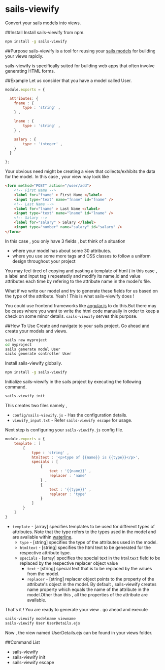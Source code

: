 sails-viewify
=============
Convert your sails models into views.

##Install
Install sails-viewify from npm.

```bash
npm install -g sails-viewify
```
##Purpose
sails-viewify is a tool for reusing your [sails models](http://sailsjs.org/#/documentation/reference/waterline/models) for building your views rapidly.

sails-viewify is specifically suited for building web apps that often involve generating HTML forms.

##Example 
Let us consider that you have a model called User.

```javascript 
module.exports = {

  attributes: {
  	fname : {
  		type : 'string' ,
  	} ,

  	lname : {
  		type : 'string' ,
  	} ,

  	salary : {
  		type : 'integer' ,
  	} 
  }

};

```
Your obvious need might be creating a view that collects/exhibits the data for the model. In this case , your view may look like

```html 
<form method="POST" action="/user/add"> 
	<!-- First Name -->
	<label for="fname" > First Name </label>
	<input type="text" name="fname" id="fname" />
	<!-- Last Name -->
	<label for="lname" > Last Name </label>
	<input type="text" name="lname" id="lname" />
	<!-- Salary -->
	<label for="salary" > Salary </label>
	<input type="number" name="salary" id="salary" />
</form>
```
In this case , you only have 3 fields , but think of a situation 
- where your model has about some 30 attributes. 
- where you use some more tags and CSS classes to follow a uniform design throughout your project

You may feel tired of copying and pasting a template of html ( in this case , a label and input tag ) repeatedly and modify its name,id and value attributes each time by refering to the attribute name in the model's file.

What if we write our model and try to generate these fields for us based on the type of the attribute. Yeah ! This is what sails-viewify does !

You could use frontend frameworks like [angular.js](https://angularjs.org) to do this.But there may be cases where you want to write the html code manually in order to keep a check on some minor details. ``sails-viewify`` serves this purpose.

##How To Use 
Create and navigate to your sails project. Go ahead and create your models and views.

```bash
sails new myproject 
cd myproject
sails generate model User
sails generate controller User 
```
Install sails-viewify globally.
```bash
npm install -g sails-viewify
```

Initialize sails-viewify in the sails project by executing the following command.
```bash
sails-viewify init
```
This creates two files namely , 
- ``config/sails-viewify.js`` - Has the configuration details.
- ``viewify_input.txt`` - Refer ```sails-viewify escape``` for usage.
	
Next step is configuring your ``sails-viewify.js`` config file.
```javascript
module.exports = { 
	template : [
		{
			type : 'string' ,
			htmltext : '<p>type of {{name}} is {{type}}</p>',
			specials : [
				{
					text : '{{name}}' ,
					replacer : 'name'
				} ,
				{
					text : '{{type}}' ,
					replacer : 'type'
				}
			]
		} 
	]
}
```

- ``template`` - [array] specifies templates to be used for different types of attributes. Note that the type refers to the types used in the model and are available within [waterline](npmjs.com/package/waterline).
	- ``type`` - [string] specifies the type of the attributes used in the model.
	- ``htmltext`` - [string] specifies the html text to be generated for the respective attribute type.
	- ``specials`` - [array] specifies the special text in the ``htmltext`` field to be replaced by the respective replacer object value
		- ``text`` - [string] special text that is to be replaced by the values from the model.
		-  ``replacer`` - [string] replacer object points to the property of the attribute's object in the model. By default , sails-viewify creates name property which equals the name of the attribute in the model.Other than this , all the properties of the attribute are available.

That's it ! You are ready to generate your view . go ahead and execute 
```bash
sails-viewify modelname viewname
sails-viewify User UserDetails.ejs
```

Now , the view named UserDetails.ejs can be found in your views folder.



##Command List 
- sails-viewify 
- sails-viewify init
- sails-viewify escape
